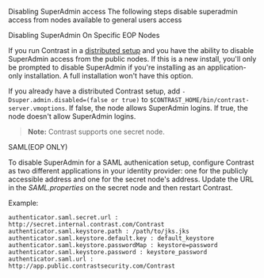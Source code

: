 <!--
title: "Disabling SuperAdmin to Other Administrators"
description: "EOP guide for disabling SuperAdmin accounts"
tags: "SuperAdmin EOP disable permissions"
-->


Disabling SuperAdmin access The following steps disable superadmin access from nodes available to general users access 

Disabling SuperAdmin On Specific EOP Nodes

If you run Contrast in a [distributed setup](https://docs.contrastsecurity.com/admin_tsinstall.html#dist) and you have the ability to disable SuperAdmin access from the public nodes. If this is a new install, you'll only be prompted to disable SuperAdmin if you're installing as an application-only installation. A full installation won't have this option.

If you already have a distributed Contrast setup, add `-Dsuper.admin.disabled=(false or true)` to `$CONTRAST_HOME/bin/contrast-server.vmoptions`. If false, the node allows SuperAdmin logins. If true, the node doesn't allow SuperAdmin logins. 

> **Note:** Contrast supports one secret node.

SAML(EOP ONLY)

To disable SuperAdmin for a SAML authenication setup, configure Contrast as two different applications in your identity provider: one for the publicly accessible address and one for the secret node's address. Update the URL in the *SAML.properties* on the secret node and then restart Contrast. 

Example:

```
authenticator.saml.secret.url : http://secret.internal.contrast.com/Contrast
authenticator.saml.keystore.path : /path/to/jks.jks
authenticator.saml.keystore.default.key : default_keystore
authenticator.saml.keystore.passwordMap : keystore=password
authenticator.saml.keystore.password : keystore_password
authenticator.saml.url : http://app.public.contrastsecurity.com/Contrast

```